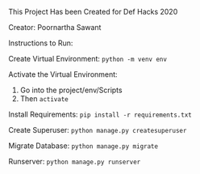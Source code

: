 This Project Has been Created for Def Hacks 2020

Creator: Poornartha Sawant

Instructions to Run:

Create Virtual Environment:
` python -m venv env `

Activate the Virtual Environment:
1. Go into the project/env/Scripts
2. Then ` activate `

Install Requirements:
` pip install -r requirements.txt `

Create Superuser:
` python manage.py createsuperuser `

Migrate Database:
` python manage.py migrate `

Runserver:
` python manage.py runserver `
